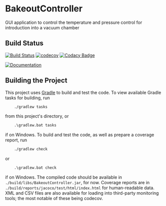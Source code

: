 # BakeoutController
GUI application to control the temperature and pressure control for introduction into a vacuum chamber

## Build Status
[![Build Status](
    https://travis-ci.org/OmicronProject/BakeoutController.svg?branch=master)](
    https://travis-ci.org/OmicronProject/BakeoutController
)
[![codecov](
    https://codecov.io/gh/OmicronProject/BakeoutController/branch/master/graph/badge.svg
)](https://codecov.io/gh/OmicronProject/BakeoutController)
[![Codacy Badge](
    https://api.codacy.com/project/badge/Grade/9575688447ef42fbaffa1f9a4eef6dea)](
    https://www.codacy.com/app/michalkononenko/BakeoutController?utm_source=github.com&amp;utm_medium=referral&amp;utm_content=OmicronProject/BakeoutController&amp;utm_campaign=Badge_Grade)

[![Documentation](
    https://img.shields.io/badge/documentation-running-green.svg)](
    https://omicronproject.github.io/BakeoutController/
)
## Building the Project
This project uses [Gradle](https://gradle.org/) to build and test the code.
To view available Gradle tasks for building, run

```bash
    ./gradlew tasks
```

from this project's directory, or 

```cmd
    .\gradlew.bat tasks
```

if on Windows. To build and test the code, as well as prepare a coverage report, run

```bash
    ./gradlew check
```

or

```cmd
    .\gradlew.bat check
```

if on Windows. The compiled code should be available in 
``./build/libs/BakeoutController.jar``, for now. Coverage reports are in
``./build/reports/jacoco/test/html/index.html`` for human-readable data.
XML and CSV files are also available for loading into third-party monitoring
tools; the most notable of these being codecov.


